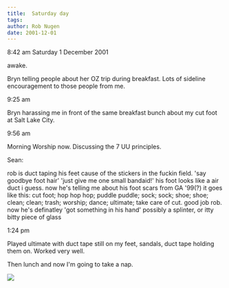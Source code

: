 ```yaml
---
title:  Saturday day
tags: 
author: Rob Nugen
date: 2001-12-01
---
```


<p class=date>8:42 am Saturday 1 December 2001</p>

<p>awake.</p>

<p>Bryn telling people about her OZ trip during
breakfast.  Lots of  sideline encouragement to those
people from me.  </p>

<p class=date>9:25 am</p>

<p>Bryn harassing me in front of the same breakfast
bunch about my cut foot at Salt Lake City.</p>

<p class=date>9:56 am</p>

<p>Morning Worship now.  Discussing the 7 UU
principles.</p>

<p>Sean:</p>

<p class=message> rob is duct taping his feet cause of
the stickers in the fuckin field. 'say goodbye foot
hair' 'just give me one small bandaid!' his foot looks
like a air duct i guess. 
now he's telling me about his foot scars from GA
'99(?)  it goes like this: cut foot; hop hop hop;
puddle puddle; sock; sock; shoe; shoe; clean; clean;
trash; worship; dance; ultimate; take care of cut.
good job rob.
<br>now he's definatley 'got something in his hand'
possibly a splinter, or itty bitty piece of glass</p>

<p class=date>1:24 pm</p>

<p>Played ultimate with duct tape still on my feet,
sandals, duct tape holding them on.  Worked very well.
</p>

<p>Then lunch and now I'm going to take a nap.</p>

<p><img src="/images/rob/wL-ROB.gif"/></p>
